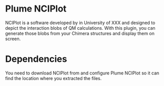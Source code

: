 # Plume NCIPlot

NCIPlot is a software developed by []() in University of XXX and designed to depict the interaction blobs of QM calculations. With this plugin, you can generate those blobs from your Chimera structures and display them on screen.

# Dependencies
You need to download NCIPlot from []() and configure Plume NCIPlot so it can find the location where you extracted the files.